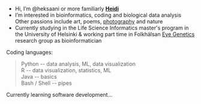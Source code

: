 - Hi, I’m @heksaani or more familiarly [**Heidi**](https://fi.linkedin.com/in/heidi-putkuri)
- I’m interested in bioinformatics, coding and biological data analysis <br>
  Other passions include art, poems, [photography](https://www.flickr.com/photos/heidiputkuri/) and nature 
- Currently studying in the Life Science Informatics master's program in the University of Helsinki & working part time in Folkhälsan [Eye Genetics](https://www.folkhalsan.fi/en/knowledge/research/genetics/group-turunen/) research group as bioinformatician


Coding languages:
> Python -- data analysis, ML, data visualization <br>
> R -- data visualization, statistics, ML <br>
> Java -- basics <br>
> Bash / Shell -- pipes

Currently learning software development...

<!---
heksaani/heksaani is a ✨ special ✨ repository because its `README.md` (this file) appears on your GitHub profile.
You can click the Preview link to take a look at your changes.
---> 
